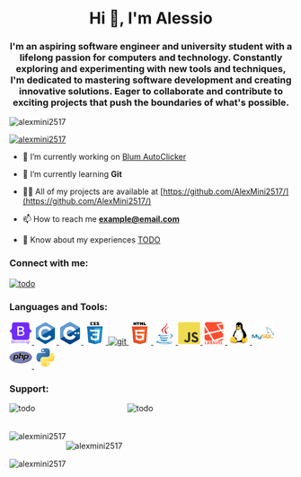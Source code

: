 <h1 align="center">Hi 👋, I'm Alessio</h1>
<h3 align="center">I'm an aspiring software engineer and university student with a lifelong passion for computers and technology. Constantly exploring and experimenting with new tools and techniques, I'm dedicated to mastering software development and creating innovative solutions. Eager to collaborate and contribute to exciting projects that push the boundaries of what's possible.</h3>

<p align="left"> <img src="https://komarev.com/ghpvc/?username=alexmini2517&label=Profile%20views&color=0e75b6&style=flat" alt="alexmini2517" /> </p>

<p align="left"> <a href="https://github.com/ryo-ma/github-profile-trophy"><img src="https://github-profile-trophy.vercel.app/?username=alexmini2517" alt="alexmini2517" /></a> </p>

- 🔭 I’m currently working on [Blum AutoClicker](http://github.com/AlexMini2517/Blum-AutoClicker)

- 🌱 I’m currently learning **Git**

- 👨‍💻 All of my projects are available at [https://github.com/AlexMini2517/](https://github.com/AlexMini2517/)

- 📫 How to reach me **example@email.com**

- 📄 Know about my experiences [TODO](TODO)

<h3 align="left">Connect with me:</h3>
<p align="left">
<a href="https://www.leetcode.com/todo" target="blank"><img align="center" src="https://raw.githubusercontent.com/rahuldkjain/github-profile-readme-generator/master/src/images/icons/Social/leet-code.svg" alt="todo" height="30" width="40" /></a>
</p>

<h3 align="left">Languages and Tools:</h3>
<p align="left"> <a href="https://getbootstrap.com" target="_blank" rel="noreferrer"> <img src="https://raw.githubusercontent.com/devicons/devicon/master/icons/bootstrap/bootstrap-plain-wordmark.svg" alt="bootstrap" width="40" height="40"/> </a> <a href="https://www.cprogramming.com/" target="_blank" rel="noreferrer"> <img src="https://raw.githubusercontent.com/devicons/devicon/master/icons/c/c-original.svg" alt="c" width="40" height="40"/> </a> <a href="https://www.w3schools.com/cpp/" target="_blank" rel="noreferrer"> <img src="https://raw.githubusercontent.com/devicons/devicon/master/icons/cplusplus/cplusplus-original.svg" alt="cplusplus" width="40" height="40"/> </a> <a href="https://www.w3schools.com/css/" target="_blank" rel="noreferrer"> <img src="https://raw.githubusercontent.com/devicons/devicon/master/icons/css3/css3-original-wordmark.svg" alt="css3" width="40" height="40"/> </a> <a href="https://git-scm.com/" target="_blank" rel="noreferrer"> <img src="https://www.vectorlogo.zone/logos/git-scm/git-scm-icon.svg" alt="git" width="40" height="40"/> </a> <a href="https://www.w3.org/html/" target="_blank" rel="noreferrer"> <img src="https://raw.githubusercontent.com/devicons/devicon/master/icons/html5/html5-original-wordmark.svg" alt="html5" width="40" height="40"/> </a> <a href="https://www.java.com" target="_blank" rel="noreferrer"> <img src="https://raw.githubusercontent.com/devicons/devicon/master/icons/java/java-original.svg" alt="java" width="40" height="40"/> </a> <a href="https://developer.mozilla.org/en-US/docs/Web/JavaScript" target="_blank" rel="noreferrer"> <img src="https://raw.githubusercontent.com/devicons/devicon/master/icons/javascript/javascript-original.svg" alt="javascript" width="40" height="40"/> </a> <a href="https://laravel.com/" target="_blank" rel="noreferrer"> <img src="https://raw.githubusercontent.com/devicons/devicon/master/icons/laravel/laravel-plain-wordmark.svg" alt="laravel" width="40" height="40"/> </a> <a href="https://www.linux.org/" target="_blank" rel="noreferrer"> <img src="https://raw.githubusercontent.com/devicons/devicon/master/icons/linux/linux-original.svg" alt="linux" width="40" height="40"/> </a> <a href="https://www.mysql.com/" target="_blank" rel="noreferrer"> <img src="https://raw.githubusercontent.com/devicons/devicon/master/icons/mysql/mysql-original-wordmark.svg" alt="mysql" width="40" height="40"/> </a> <a href="https://www.php.net" target="_blank" rel="noreferrer"> <img src="https://raw.githubusercontent.com/devicons/devicon/master/icons/php/php-original.svg" alt="php" width="40" height="40"/> </a> <a href="https://www.python.org" target="_blank" rel="noreferrer"> <img src="https://raw.githubusercontent.com/devicons/devicon/master/icons/python/python-original.svg" alt="python" width="40" height="40"/> </a> </p>


<h3 align="left">Support:</h3>
<p><a href="https://www.buymeacoffee.com/todo"> <img align="left" src="https://cdn.buymeacoffee.com/buttons/v2/default-yellow.png" height="50" width="210" alt="todo" /></a><a href="https://ko-fi.com/todo"> <img align="left" src="https://cdn.ko-fi.com/cdn/kofi3.png?v=3" height="50" width="210" alt="todo" /></a></p><br><br>


<p><img align="left" src="https://github-readme-stats.vercel.app/api/top-langs?username=alexmini2517&show_icons=true&locale=en&layout=compact" alt="alexmini2517" /></p>

<p>&nbsp;<img align="center" src="https://github-readme-stats.vercel.app/api?username=alexmini2517&show_icons=true&locale=en" alt="alexmini2517" /></p>

<p><img align="center" src="https://github-readme-streak-stats.herokuapp.com/?user=alexmini2517&" alt="alexmini2517" /></p>

